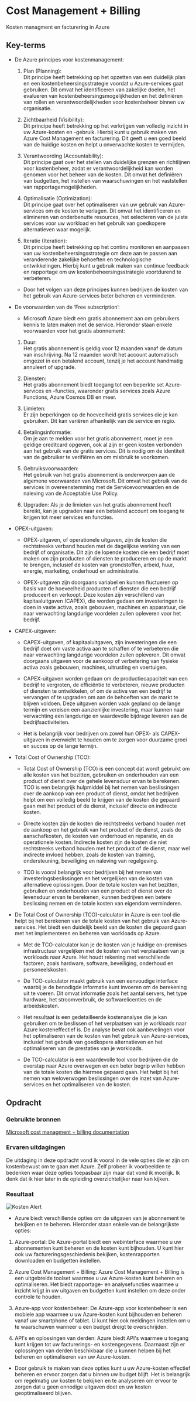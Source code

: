 # Cost Management + Billing
Kosten managment en facturering in Azure

## Key-terms
- De Azure principes voor kostenmanagement:  

  1. Plan (Planning):  
  Dit principe heeft betrekking op het opzetten van een duidelijk plan en een kostenbeheersingsstrategie voordat u Azure-services gaat gebruiken. Dit omvat het identificeren van zakelijke doelen, het evalueren van kostenbeheersingsmogelijkheden en het definiëren van rollen en verantwoordelijkheden voor kostenbeheer binnen uw organisatie.

  2. Zichtbaarheid (Visibility):  
  Dit principe heeft betrekking op het verkrijgen van volledig inzicht in uw Azure-kosten en -gebruik. Hierbij kunt u gebruik maken van Azure Cost Management en facturering. Dit geeft u een goed beeld van de huidige kosten en helpt u onverwachte kosten te vermijden.

  3. Verantwoording (Accountability):  
  Dit principe gaat over het stellen van duidelijke grenzen en richtlijnen voor kostenbeheer, zodat er verantwoordelijkheid kan worden genomen voor het beheer van de kosten. Dit omvat het definiëren van budgetten, het instellen van waarschuwingen en het vaststellen van rapportagemogelijkheden.

  4. Optimalisatie (Optimization):  
  Dit principe gaat over het optimaliseren van uw gebruik van Azure-services om de kosten te verlagen. Dit omvat het identificeren en elimineren van onderbenutte resources, het selecteren van de juiste services voor uw workload en het gebruik van goedkopere alternatieven waar mogelijk.

  5. Iteratie (Iteration):  
  Dit principe heeft betrekking op het continu monitoren en aanpassen van uw kostenbeheersingsstrategie om deze aan te passen aan veranderende zakelijke behoeften en technologische ontwikkelingen. Hierbij kunt u gebruik maken van continue feedback en rapportage om uw kostenbeheersingsstrategie voortdurend te verbeteren.

  + Door het volgen van deze principes kunnen bedrijven de kosten van het gebruik van Azure-services beter beheren en verminderen.

- De voorwaarden van de ‘Free subscription’:

  +  Microsoft Azure biedt een gratis abonnement aan om gebruikers kennis te laten maken met de service. 
  Hieronder staan enkele voorwaarden voor het gratis abonnement:

  1. Duur:  
  Het gratis abonnement is geldig voor 12 maanden vanaf de datum van inschrijving. Na 12 maanden wordt het account automatisch omgezet in een betalend account, tenzij je het account handmatig annuleert of upgrade.

  2. Diensten:  
  Het gratis abonnement biedt toegang tot een beperkte set Azure-services en -functies, waaronder gratis services zoals Azure Functions, Azure Cosmos DB en meer.

  3. Limieten:  
  Er zijn beperkingen op de hoeveelheid gratis services die je kan gebruiken. Dit kan variëren afhankelijk van de service en regio.

  4. Betalingsinformatie:  
  Om je aan te melden voor het gratis abonnement, moet je een geldige creditcard opgeven, ook al zijn er geen kosten verbonden aan het gebruik van de gratis services. Dit is nodig om de identiteit van de gebruiker te verifiëren en om misbruik te voorkomen.

  5. Gebruiksvoorwaarden:  
  Het gebruik van het gratis abonnement is onderworpen aan de algemene voorwaarden van Microsoft. Dit omvat het gebruik van de services in overeenstemming met de Servicevoorwaarden en de naleving van de Acceptable Use Policy.

  6. Upgraden: 
   Als je de limieten van het gratis abonnement heeft bereikt, kan je upgraden naar een betalend account om toegang te krijgen tot meer services en functies.

- OPEX-uitgaven:

  + OPEX-uitgaven, of operationele uitgaven, zijn de kosten die rechtstreeks verband houden met de dagelijkse werking van een bedrijf of organisatie. Dit zijn de lopende kosten die een bedrijf moet maken om zijn producten of diensten te produceren en op de markt te brengen, inclusief de kosten van grondstoffen, arbeid, huur, energie, marketing, onderhoud en administratie.

  + OPEX-uitgaven zijn doorgaans variabel en kunnen fluctueren op basis van de hoeveelheid producten of diensten die een bedrijf produceert en verkoopt. Deze kosten zijn verschillend van kapitaaluitgaven (CAPEX), die worden gedaan om investeringen te doen in vaste activa, zoals gebouwen, machines en apparatuur, die naar verwachting langdurige voordelen zullen opleveren voor het bedrijf.

- CAPEX-uitgaven:
  + CAPEX-uitgaven, of kapitaaluitgaven, zijn investeringen die een bedrijf doet om vaste activa aan te schaffen of te verbeteren die naar verwachting langdurige voordelen zullen opleveren. Dit omvat doorgaans uitgaven voor de aankoop of verbetering van fysieke activa zoals gebouwen, machines, uitrusting en voertuigen.

  + CAPEX-uitgaven worden gedaan om de productiecapaciteit van een bedrijf te vergroten, de efficiëntie te verbeteren, nieuwe producten of diensten te ontwikkelen, of om de activa van een bedrijf te vervangen of te upgraden om aan de behoeften van de markt te blijven voldoen. Deze uitgaven worden vaak gepland op de lange termijn en vereisen een aanzienlijke investering, maar kunnen naar verwachting een langdurige en waardevolle bijdrage leveren aan de bedrijfsactiviteiten.

  + Het is belangrijk voor bedrijven om zowel hun OPEX- als CAPEX-uitgaven in evenwicht te houden om te zorgen voor duurzame groei en succes op de lange termijn.

- Total Cost of Ownership (TCO):
  + Total Cost of Ownership (TCO) is een concept dat wordt gebruikt om alle kosten van het bezitten, gebruiken en onderhouden van een product of dienst over de gehele levensduur ervan te berekenen. TCO is een belangrijk hulpmiddel bij het nemen van beslissingen over de aankoop van een product of dienst, omdat het bedrijven helpt om een volledig beeld te krijgen van de kosten die gepaard gaan met het product of de dienst, inclusief directe en indirecte kosten.


  + Directe kosten zijn de kosten die rechtstreeks verband houden met de aankoop en het gebruik van het product of de dienst, zoals de aanschafkosten, de kosten van onderhoud en reparatie, en de operationele kosten. Indirecte kosten zijn de kosten die niet rechtstreeks verband houden met het product of de dienst, maar wel indirecte invloed hebben, zoals de kosten van training, ondersteuning, beveiliging en naleving van regelgeving.

  + TCO is vooral belangrijk voor bedrijven bij het nemen van investeringsbeslissingen en het vergelijken van de kosten van alternatieve oplossingen. Door de totale kosten van het bezitten, gebruiken en onderhouden van een product of dienst over de levensduur ervan te berekenen, kunnen bedrijven een betere beslissing nemen en de totale kosten van eigendom verminderen.

- De Total Cost of Ownership (TCO)-calculator in Azure is een tool die helpt bij het berekenen van de totale kosten van het gebruik van Azure-services. Het biedt een duidelijk beeld van de kosten die gepaard gaan met het implementeren en beheren van workloads op Azure.

  + Met de TCO-calculator kan je de kosten van je huidige on-premises infrastructuur vergelijken met de kosten van het verplaatsen van je workloads naar Azure. Het houdt rekening met verschillende factoren, zoals hardware, software, beveiliging, onderhoud en personeelskosten.

  + De TCO-calculator maakt gebruik van een eenvoudige interface waarbij je de benodigde informatie kunt invoeren om de berekening uit te voeren. Dit omvat informatie zoals het aantal servers, het type hardware, het stroomverbruik, de softwarelicenties en de arbeidskosten.

  + Het resultaat is een gedetailleerde kostenanalyse die je kan gebruiken om te beslissen of het verplaatsen van je workloads naar Azure kosteneffectief is. De analyse bevat ook aanbevelingen voor het optimaliseren van de kosten van het gebruik van Azure-services, inclusief het gebruik van goedkopere alternatieven en het optimaliseren van de prestaties van je workloads.

  + De TCO-calculator is een waardevolle tool voor bedrijven die de overstap naar Azure overwegen en een beter begrip willen hebben van de totale kosten die hiermee gepaard gaan. Het helpt bij het nemen van weloverwogen beslissingen over de inzet van Azure-services en het optimaliseren van de kosten.


## Opdracht
### Gebruikte bronnen
[Microsoft cost managment + billing documentation](https://learn.microsoft.com/en-us/azure/cost-management-billing/)

### Ervaren uitdagingen
De uitdaging in deze opdracht vond ik vooral in de vele opties die er zijn om kostenbewust om te gaan met Azure. Zelf probeer ik voorbeelden te bedenken waar deze opties toepasbaar zijn maar dat vond ik moeilijk. Ik denk dat ik hier later in de opleiding overzichtelijker naar kan kijken.
### Resultaat
![Kosten  Alert](/00_includes/week-4-img/AZ-02_KostenAlert.png)

- Azure biedt verschillende opties om de uitgaven van je abonnement te bekijken en te beheren. Hieronder staan enkele van de belangrijkste opties:

1. Azure-portal: De Azure-portal biedt een webinterface waarmee u uw abonnementen kunt beheren en de kosten kunt bijhouden. U kunt hier ook uw factureringsgeschiedenis bekijken, kostenrapporten downloaden en budgetten instellen.

2. Azure Cost Management + Billing: Azure Cost Management + Billing is een uitgebreide toolset waarmee u uw Azure-kosten kunt beheren en optimaliseren. Het biedt rapportage- en analysefuncties waarmee u inzicht krijgt in uw uitgaven en budgetten kunt instellen om deze onder controle te houden.

3. Azure-app voor kostenbeheer: De Azure-app voor kostenbeheer is een mobiele app waarmee u uw Azure-kosten kunt bijhouden en beheren vanaf uw smartphone of tablet. U kunt hier ook meldingen instellen om u te waarschuwen wanneer u een budget dreigt te overschrijden.

4. API's en oplossingen van derden: Azure biedt API's waarmee u toegang kunt krijgen tot uw facturerings- en kostengegevens. Daarnaast zijn er oplossingen van derden beschikbaar die u kunnen helpen bij het beheren en optimaliseren van uw Azure-kosten.

+ Door gebruik te maken van deze opties kunt u uw Azure-kosten effectief beheren en ervoor zorgen dat u binnen uw budget blijft. Het is belangrijk om regelmatig uw kosten te bekijken en te analyseren om ervoor te zorgen dat u geen onnodige uitgaven doet en uw kosten geoptimaliseerd blijven.